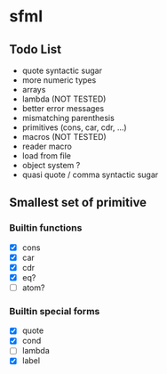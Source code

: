 # sfml

## Todo List

- quote syntactic sugar
- more numeric types
- arrays
- lambda (NOT TESTED)
- better error messages
- mismatching parenthesis 
- primitives (cons, car, cdr, ...)
- macros (NOT TESTED)
- reader macro
- load from file
- object system ?
- quasi quote / comma syntactic sugar

## Smallest set of primitive

### Builtin functions
- [x] cons
- [x] car
- [x] cdr
- [x] eq?
- [ ] atom?

### Builtin special forms
- [x] quote
- [x] cond
- [ ] lambda
- [x] label
